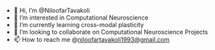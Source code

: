 - 👋 Hi, I’m @NiloofarTavakoli
- 👀 I’m interested in Computational Neuroscience 
- 🌱 I’m currently learning cross-modal plasticity
- 💞️ I’m looking to collaborate on Computational Neuroscience Projects
- 📫 How to reach me @niloofartavakoli1993@gmail.com

<!---
NiloofarTavakoli/NiloofarTavakoli is a ✨ special ✨ repository because its `README.md` (this file) appears on your GitHub profile.
You can click the Preview link to take a look at your changes.
--->
